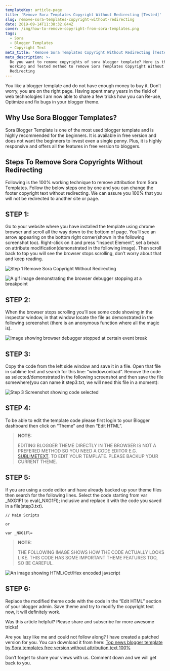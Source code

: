 ```yaml
---
templateKey: article-page
title: 'Remove Sora Templates Copyright Without Redirecting [Tested]'
slug: remove-sora-templates-copyright-without-redirecting
date: 2019-09-14T11:38:32.844Z
cover: /img/how-to-remove-copyright-from-sora-templates.png
tags:
  - Sora
  - Blogger Templates
  - Copyright Text
meta_title: 'Remove Sora Templates Copyright Without Redirecting [Tested]'
meta_description: >-
  Do you want to remove copyrights of sora blogger template? Here is the 100%
  Working and Tested method to remove Sora Templates Copyright Without
  Redirecting
---
```

You like a blogger template and do not have enough money to buy it. Don’t worry, you are on the right page. Having spent many years in the field of web technologies I am now able to share a few tricks how you can Re-use, Optimize and fix bugs in your blogger theme. 

## **Why Use Sora Blogger Templates?**

Sora Blogger Template is one of the most used blogger template and is highly recommended for the beginners. It is available in free version and does not want the beginners to invest even a single penny. Plus, it is highly responsive and offers all the features in free version to bloggers. 

## **Steps To Remove Sora Copyrights Without Redirecting**

Following is the 100% working technique to remove attribution from Sora Templates. Follow the below steps one by one and you can change the footer copyright text without redirecting. We can assure you 100% that you will not be redirected to another site or page. 

## **STEP 1:**

Go to your website where you have installed the template using chrome browser and scroll all the way down to the bottom of page. You’ll see an arrow appearing on the bottom right corner(shown in the following screenshot too). Right-click on it and press “Inspect Element”, set a break on attribute modification(demonstrated in the following image). Then scroll back to top you will see the browser stops scrolling, don’t worry about that and keep reading.

![Step 1 Remove Sora Copyright Without Redirecting](/img/inspector-window-opened.png "Step 1 Remove Sora Copyright Without Redirecting")

![A gif image demonstrating the browser debugger stopping at a breakpoint ](/img/see-the-pointer.gif "A gif image demonstrating the browser debugger stopping at a breakpoint ")

## **STEP 2:**

When the browser stops scrolling you’ll see some code showing in the inspector window, in that window locate the file as demonstrated in the following screenshot (there is an anonymous function where all the magic is).

![Image showing browser debugger stopped at certain event break](/img/screenshot-demonstrating-debugger-window-showing-hex-code-converted-to-javascript.png "Image showing browser debugger stopped at certain event break")

## **STEP 3:**

Copy the code from the left side window and save it in a file. Open that file in sublime text and search for this line: “window.onload”. Remove the code as selected/demonstrated in the following screenshot and then save the file somewhere(you can name it step3.txt, we will need this file in a moment):

![Step 3 Screenshot showing code selected](/img/screenshot-showing-code-selected-that-cause-the-attribute-issue.png "Screenshot showing code selected")

## **STEP 4:**

To be able to edit the template code please first login to your Blogger dashboard then click on “Theme” and then “Edit HTML”.

> **NOTE:**
>
>  EDITING BLOGGER THEME DIRECTLY IN THE BROWSER IS NOT A PREFERED METHOD SO YOU NEED A CODE EDITOR E.G. [SUBLIMETEXT](https://www.sublimetext.com/). TO EDIT YOUR TEMPLATE. PLEASE BACKUP YOUR CURRENT THEME.

## **STEP 5:**

If you are using a code editor and have already backed up your theme files then search for the following lines. Select the code starting from var _NXG1F1 to eval(_NXG1Fl); inclusive and replace it with the code you saved in a file(step3.txt).

`// Main Scripts`

`or`

`var _NXG1Fl=`

> **NOTE:**
>
>  THE FOLLOWING IMAGE SHOWS HOW THE CODE ACTUALLY LOOKS LIKE. THIS CODE HAS SOME IMPORTANT THEME FEATURES TOO, SO BE CAREFUL.

![An image showing HTML/Oct/Hex encoded javscript](/img/horrible-screen-with-hex-coded-javascript.png "An image showing HTML/Oct/Hex encoded javscript")

## **STEP 6:**

Replace the modified theme code with the code in the “Edit HTML” section of your blogger admin. Save theme and try to modify the copyright text now, it will definitely work.

Was this article helpful? Please share and subscribe for more awesome tricks!

Are you lazy like me and could not follow along? I have created a patched version for you. You can download it from here: [Top news blogger template by Sora templates free version without attribution text 100%
](https://www.blogger.com/blogin.g?blogspotURL=https://gamier.blogspot.com/2017/09/top-news-sora-templates-free-version-without-copyright.html)

Don’t forget to share your views with us. Comment down and we will get back to you.
